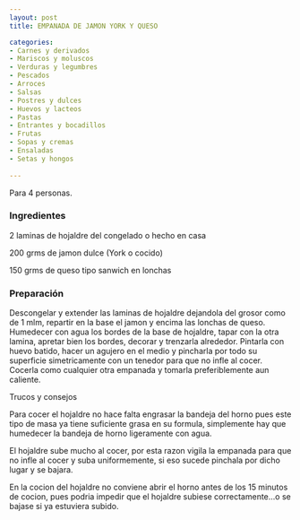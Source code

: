 ```yaml
---
layout: post
title: EMPANADA DE JAMON YORK Y QUESO

categories:
- Carnes y derivados
- Mariscos y moluscos
- Verduras y legumbres
- Pescados
- Arroces
- Salsas
- Postres y dulces
- Huevos y lacteos
- Pastas
- Entrantes y bocadillos
- Frutas
- Sopas y cremas
- Ensaladas
- Setas y hongos
 
---
```

Para 4 personas.

<h3>Ingredientes</h3>
2 laminas de hojaldre del congelado o hecho en casa

200 grms de jamon dulce (York o cocido)

150 grms de queso tipo sanwich en lonchas

<h3>Preparación</h3>
Descongelar y extender las laminas de hojaldre dejandola del grosor como de 1 mlm, repartir en la base el jamon y encima las lonchas de queso. Humedecer con agua los bordes de la base de hojaldre, tapar con la otra lamina, apretar bien los bordes, decorar y trenzarla alrededor. Pintarla con huevo batido, hacer un agujero en el medio y pincharla por todo su superficie simetricamente con un tenedor para que no infle al cocer. Cocerla como cualquier otra empanada y tomarla preferiblemente aun caliente.

Trucos y consejos

Para cocer el hojaldre no hace falta engrasar la bandeja del horno pues este tipo de masa ya tiene suficiente grasa en su formula, simplemente hay que humedecer la bandeja de horno ligeramente con agua.

El hojaldre sube mucho al cocer, por esta razon vigila la empanada para que no infle al cocer y suba uniformemente, si eso sucede pinchala por dicho lugar y se bajara.

En la cocion del hojaldre no conviene abrir el horno antes de los 15 minutos de cocion, pues podria impedir que el hojaldre subiese correctamente...o se bajase si ya estuviera subido.

